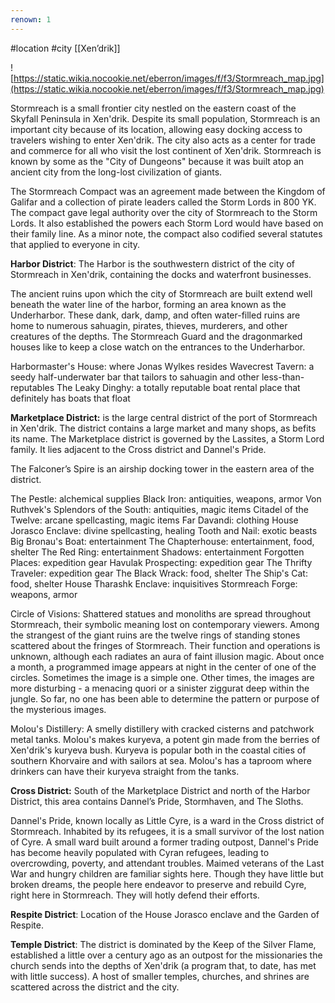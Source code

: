 ```yaml
---
renown: 1
---
```

 #location #city [[Xen’drik]]

![https://static.wikia.nocookie.net/eberron/images/f/f3/Stormreach_map.jpg](https://static.wikia.nocookie.net/eberron/images/f/f3/Stormreach_map.jpg)

Stormreach is a small frontier city nestled on the eastern coast of the Skyfall Peninsula in Xen'drik. Despite its small population, Stormreach is an important city because of its location, allowing easy docking access to travelers wishing to enter Xen'drik. The city also acts as a center for trade and commerce for all who visit the lost continent of Xen'drik. Stormreach is known by some as the "City of Dungeons" because it was built atop an ancient city from the long-lost civilization of giants.

The Stormreach Compact was an agreement made between the Kingdom of Galifar and a collection of pirate leaders called the Storm Lords in 800 YK. The compact gave legal authority over the city of Stormreach to the Storm Lords. It also established the powers each Storm Lord would have based on their family line. As a minor note, the compact also codified several statutes that applied to everyone in city.

**Harbor District**: The Harbor is the southwestern district of the city of Stormreach in Xen'drik, containing the docks and waterfront businesses.

The ancient ruins upon which the city of Stormreach are built extend well beneath the water line of the harbor, forming an area known as the Underharbor. These dank, dark, damp, and often water-filled ruins are home to numerous sahuagin, pirates, thieves, murderers, and other creatures of the depths. The Stormreach Guard and the dragonmarked houses like to keep a close watch on the entrances to the Underharbor.

Harbormaster's House: where Jonas Wylkes resides
Wavecrest Tavern: a seedy half-underwater bar that tailors to sahuagin and other less-than-reputables
The Leaky Dinghy: a totally reputable boat rental place that definitely has boats that float

**Marketplace District:** is the large central district of the port of Stormreach in Xen'drik. The district contains a large market and many shops, as befits its name. The Marketplace district is governed by the Lassites, a Storm Lord family. It lies adjacent to the Cross district and Dannel's Pride.

The Falconer’s Spire is an airship docking tower in the eastern area of the district.

The Pestle: alchemical supplies
Black Iron: antiquities, weapons, armor
Von Ruthvek's Splendors of the South: antiquities, magic items
Citadel of the Twelve: arcane spellcasting, magic items
Far Davandi: clothing
House Jorasco Enclave: divine spellcasting, healing
Tooth and Nail: exotic beasts
Big Bronau's Boat: entertainment
The Chapterhouse: entertainment, food, shelter
The Red Ring: entertainment
Shadows: entertainment
Forgotten Places: expedition gear
Havulak Prospecting: expedition gear
The Thrifty Traveler: expedition gear
The Black Wrack: food, shelter
The Ship's Cat: food, shelter
House Tharashk Enclave: inquisitives
Stormreach Forge: weapons, armor

Circle of Visions: Shattered statues and monoliths are spread throughout Stormreach, their symbolic meaning lost on contemporary viewers. Among the strangest of the giant ruins are the twelve rings of standing stones scattered about the fringes of Stormreach. Their function and operations is unknown, although each radiates an aura of faint illusion magic. About once a month, a programmed image appears at night in the center of one of the circles. Sometimes the image is a simple one. Other times, the images are more disturbing - a menacing quori or a sinister ziggurat deep within the jungle. So far, no one has been able to determine the pattern or purpose of the mysterious images.

Molou's Distillery: A smelly distillery with cracked cisterns and patchwork metal tanks. Molou's makes kuryeva, a potent gin made from the berries of Xen'drik's kuryeva bush. Kuryeva is popular both in the coastal cities of southern Khorvaire and with sailors at sea. Molou's has a taproom where drinkers can have their kuryeva straight from the tanks.

**Cross District:** South of the Marketplace District and north of the Harbor District, this area contains Dannel’s Pride, Stormhaven, and The Sloths.

Dannel's Pride, known locally as Little Cyre, is a ward in the Cross district of Stormreach. Inhabited by its refugees, it is a small survivor of the lost nation of Cyre. A small ward built around a former trading outpost, Dannel's Pride has become heavily populated with Cyran refugees, leading to overcrowding, poverty, and attendant troubles. Maimed veterans of the Last War and hungry children are familiar sights here. Though they have little but broken dreams, the people here endeavor to preserve and rebuild Cyre, right here in Stormreach. They will hotly defend their efforts.

**Respite District**: Location of the House Jorasco enclave and the Garden of Respite.

**Temple District**: The district is dominated by the Keep of the Silver Flame, established a little over a century ago as an outpost for the missionaries the church sends into the depths of Xen'drik (a program that, to date, has met with little success). A host of smaller temples, churches, and shrines are scattered across the district and the city.